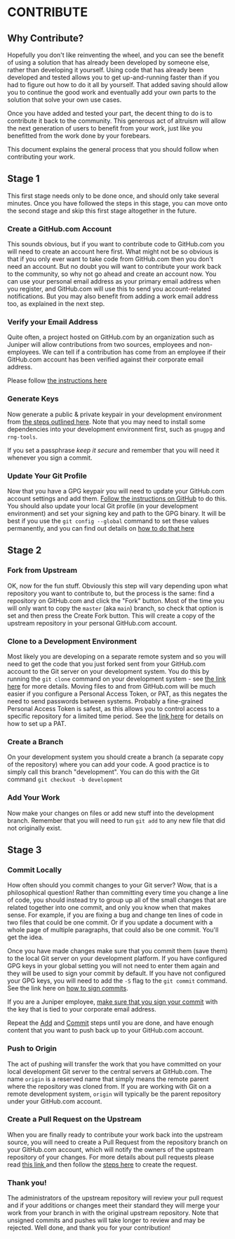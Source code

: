 # CONTRIBUTE

## Why Contribute?

Hopefully you don't like reinventing the wheel, and you can see the benefit of using a solution that has already been developed by someone else, rather than developing it yourself. Using code that has already been developed and tested allows you to get up-and-running faster than if you had to figure out how to do it all by yourself. That added saving should allow you to continue the good work and eventually add your own parts to the solution that solve your own use cases. 

Once you have added and tested your part, the decent thing to do is to contribute it back to the community. This generous act of altruism will allow the next generation of users to benefit from your work, just like you benefitted from the work done by your forebears. 

This document explains the general process that you should follow when contributing your work.

## Stage 1

This first stage needs only to be done once, and should only take several minutes. Once you have followed the steps in this stage, you can move onto the second stage and skip this first stage altogether in the future.

### Create a GitHub.com Account

This sounds obvious, but if you want to contribute code to GitHub.com you will need to create an account here first. What might not be so obvious is that if you only ever want to take code from GitHub.com then you don't need an account. But no doubt you will want to contribute your work back to the community, so why not go ahead and create an account now. You can use your personal email address as your primary email address when you register, and GitHub.com will use this to send you account-related notifications. But you may also benefit from adding a work email address too, as explained in the next step.

### Verify your Email Address

Quite often, a project hosted on GitHub.com by an organization such as Juniper will allow contributions from two sources, employees and non-employees. We can tell if a contribution has come from an employee if their GitHub.com account has been verified against their corporate email address.

Please follow [the instructions here](https://docs.github.com/en/get-started/signing-up-for-github/verifying-your-email-address)

### Generate Keys

Now generate a public & private keypair in your development environment from [the steps outlined here](https://docs.github.com/en/authentication/managing-commit-signature-verification/generating-a-new-gpg-key). Note that you may need to install some dependencies into your development environment first, such as ```gnugpg``` and ```rng-tools```.

If you set a passphrase *keep it secure* and remember that you will need it whenever you sign a commit.

### Update Your Git Profile

Now that you have a GPG keypair you will need to update your GitHub.com account settings and add them. [Follow the instructions on GitHub](https://docs.github.com/en/authentication/managing-commit-signature-verification/adding-a-gpg-key-to-your-github-account) to do this. You should also update your local Git profile (in your development environment) and set your signing key and path to the GPG binary. It will be best if you use the ```git config --global``` command to set these values permanently, and you can find out details on [how to do that here](https://docs.github.com/en/authentication/managing-commit-signature-verification/telling-git-about-your-signing-key#telling-git-about-your-gpg-key-1)

## Stage 2

### Fork from Upstream

OK, now for the fun stuff. Obviously this step will vary depending upon what repository you want to contribute to, but the process is the same: find a repository on GitHub.com and click the "Fork" button. Most of the time you will only want to copy the ```master``` (aka ```main```) branch, so check that option is set and then press the Create Fork button. This will create a copy of the upstream repository in your personal GitHub.com account.

### Clone to a Development Environment

Most likely you are developing on a separate remote system and so you will need to get the code that you just forked sent from your GitHub.com account to the Git server on your development system. You do this by running the ```git clone``` command on your development system - see [the link here](https://docs.github.com/en/repositories/creating-and-managing-repositories/cloning-a-repository) for more details. Moving files to and from GitHub.com will be much easier if you configure a Personal Access Token, or PAT, as this negates the need to send passwords between systems. Probably a fine-grained Personal Access Token is safest, as this allows you to control access to a specific repository for a limited time period. See the [link here](https://docs.github.com/en/authentication/keeping-your-account-and-data-secure/creating-a-personal-access-token) for details on how to set up a PAT.

### Create a Branch

On your development system you should create a branch (a separate copy of the repository) where you can add your code. A good practice is to simply call this branch "development". You can do this with the Git command ```git checkout -b development```

### Add Your Work

Now make your changes on files or add new stuff into the development branch. Remember that you will need to run ```git add``` to any new file that did not originally exist.

## Stage 3

### Commit Locally

How often should you commit changes to your Git server? Wow, that is a philosophical question! Rather than committing every time you change a line of code, you should instead try to group up all of the small changes that are related together into one commit, and only you know when that makes sense. For example, if you are fixing a bug and change ten lines of code in two files that could be one commit. Or if you update a document with a whole page of multiple paragraphs, that could also be one commit. You'll get the idea.

Once you have made changes make sure that you commit them (save them) to the local Git server on your development platform. If you have configured GPG keys in your global setting you will not need to enter them again and they will be used to sign your commit by default. If you have not configured your GPG keys, you will need to add the ```-S``` flag to the ```git commit``` command. See the link here on [how to sign commits](https://docs.github.com/en/authentication/managing-commit-signature-verification/signing-commits).

If you are a Juniper employee, [make sure that you sign your commit](https://docs.github.com/en/authentication/managing-commit-signature-verification/signing-commits) with the key that is tied to your corporate email address.

Repeat the [Add](#add-your-work) and [Commit](#commit-locally) steps until you are done, and have enough content that you want to push back up to your GitHub.com account.

### Push to Origin

The act of pushing will transfer the work that you have committed on your local development Git server to the central servers at GitHub.com. The name ```origin``` is a reserved name that simply means the remote parent where the repository was cloned from. If you are working with Git on a remote development system, ```origin``` will typically be the parent repository under your GitHub.com account. 

### Create a Pull Request on the Upstream

When you are finally ready to contribute your work back into the upstream source, you will need to create a Pull Request from the repository branch on your GitHub.com account, which will notify the owners of the upstream repository of your changes. For more details about pull requests please read [this link ](https://docs.github.com/en/pull-requests/collaborating-with-pull-requests/proposing-changes-to-your-work-with-pull-requests/about-pull-requests) and then follow the [steps here](https://docs.github.com/en/pull-requests/collaborating-with-pull-requests/proposing-changes-to-your-work-with-pull-requests/creating-a-pull-request) to create the request.

### Thank you!

The administrators of the upstream repository will review your pull request and if your additions or changes meet their standard they will merge your work from your branch in with the original upstream repository. Note that unsigned commits and pushes will take longer to review and may be rejected. Well done, and thank you for your contribution!
